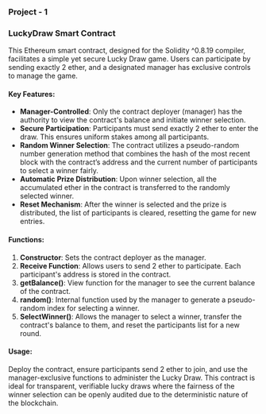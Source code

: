 ### Project - 1

### LuckyDraw Smart Contract

This Ethereum smart contract, designed for the Solidity ^0.8.19 compiler, facilitates a simple yet secure Lucky Draw game. Users can participate by sending exactly 2 ether, and a designated manager has exclusive controls to manage the game.

#### Key Features:

- **Manager-Controlled**: Only the contract deployer (manager) has the authority to view the contract's balance and initiate winner selection.
- **Secure Participation**: Participants must send exactly 2 ether to enter the draw. This ensures uniform stakes among all participants.
- **Random Winner Selection**: The contract utilizes a pseudo-random number generation method that combines the hash of the most recent block with the contract’s address and the current number of participants to select a winner fairly.
- **Automatic Prize Distribution**: Upon winner selection, all the accumulated ether in the contract is transferred to the randomly selected winner.
- **Reset Mechanism**: After the winner is selected and the prize is distributed, the list of participants is cleared, resetting the game for new entries.

#### Functions:

1. **Constructor**: Sets the contract deployer as the manager.
2. **Receive Function**: Allows users to send 2 ether to participate. Each participant's address is stored in the contract.
3. **getBalance()**: View function for the manager to see the current balance of the contract.
4. **random()**: Internal function used by the manager to generate a pseudo-random index for selecting a winner.
5. **SelectWinner()**: Allows the manager to select a winner, transfer the contract's balance to them, and reset the participants list for a new round.

#### Usage:

Deploy the contract, ensure participants send 2 ether to join, and use the manager-exclusive functions to administer the Lucky Draw. This contract is ideal for transparent, verifiable lucky draws where the fairness of the winner selection can be openly audited due to the deterministic nature of the blockchain.
